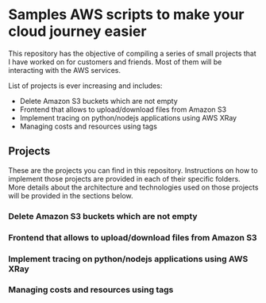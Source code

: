# Samples AWS scripts to make your cloud journey easier

This repository has the objective of compiling a series of small projects that I have worked on for customers and friends. Most of them will be interacting with the AWS services. 

List of projects is ever increasing and includes:
 - Delete Amazon S3 buckets which are not empty
 - Frontend that allows to upload/download files from Amazon S3
 - Implement tracing on python/nodejs applications using AWS XRay
 - Managing costs and resources using tags

## Projects

These are the projects you can find in this repository. Instructions on how to implement those projects are provided in each of their specific folders. More details about the architecture and technologies used on those projects will be provided in the sections below.

### Delete Amazon S3 buckets which are not empty

### Frontend that allows to upload/download files from Amazon S3

### Implement tracing on python/nodejs applications using AWS XRay

### Managing costs and resources using tags



